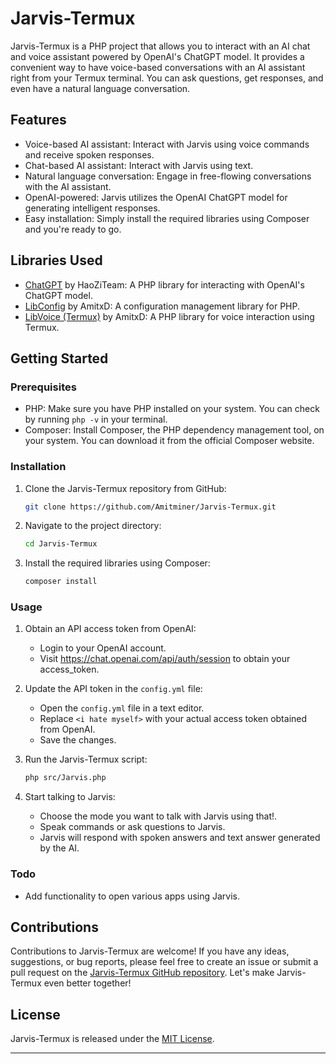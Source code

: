 # Jarvis-Termux

Jarvis-Termux is a PHP project that allows you to interact with an AI chat and voice assistant powered by OpenAI's ChatGPT model. It provides a convenient way to have voice-based conversations with an AI assistant right from your Termux terminal. You can ask questions, get responses, and even have a natural language conversation.

## Features

- Voice-based AI assistant: Interact with Jarvis using voice commands and receive spoken responses.
- Chat-based AI assistant: Interact with Jarvis using text.
- Natural language conversation: Engage in free-flowing conversations with the AI assistant.
- OpenAI-powered: Jarvis utilizes the OpenAI ChatGPT model for generating intelligent responses.
- Easy installation: Simply install the required libraries using Composer and you're ready to go.

## Libraries Used

- [ChatGPT](https://github.com/haozi-team/ChatGPT-PHP) by HaoZiTeam: A PHP library for interacting with OpenAI's ChatGPT model.
- [LibConfig](https://github.com/Amitminer/LibConfig-PHP) by AmitxD: A configuration management library for PHP.
- [LibVoice (Termux)](https://github.com/Amitminer/LibVoice) by AmitxD: A PHP library for voice interaction using Termux.

## Getting Started

### Prerequisites

- PHP: Make sure you have PHP installed on your system. You can check by running `php -v` in your terminal.
- Composer: Install Composer, the PHP dependency management tool, on your system. You can download it from the official Composer website.

### Installation

1. Clone the Jarvis-Termux repository from GitHub:
   ```bash
   git clone https://github.com/Amitminer/Jarvis-Termux.git
   ```

2. Navigate to the project directory:
   ```bash
   cd Jarvis-Termux
   ```

3. Install the required libraries using Composer:
   ```bash
   composer install
   ```

### Usage

1. Obtain an API access token from OpenAI:
   - Login to your OpenAI account.
   - Visit https://chat.openai.com/api/auth/session to obtain your access_token.

2. Update the API token in the `config.yml` file:
   - Open the `config.yml` file in a text editor.
   - Replace `<i hate myself>` with your actual access token obtained from OpenAI.
   - Save the changes.

3. Run the Jarvis-Termux script:
   ```bash
   php src/Jarvis.php
   ```

4. Start talking to Jarvis:
   - Choose the mode you want to talk with Jarvis using that!.
   - Speak commands or ask questions to Jarvis.
   - Jarvis will respond with spoken answers and text answer generated by the AI.

### Todo

- Add functionality to open various apps using Jarvis.

## Contributions

Contributions to Jarvis-Termux are welcome! If you have any ideas, suggestions, or bug reports, please feel free to create an issue or submit a pull request on the [Jarvis-Termux GitHub repository](https://github.com/Amitminer/Jarvis-Termux). Let's make Jarvis-Termux even better together!

## License

Jarvis-Termux is released under the [MIT License](https://github.com/Amitminer/Jarvis-Termux/blob/main/LICENSE).

---
